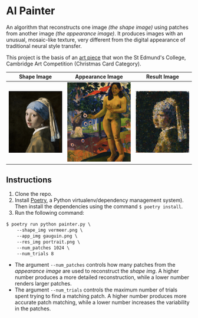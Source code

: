 # AI Painter

An algorithm that reconstructs one image *(the shape image)* using patches from another image *(the appearance image)*. It produces images with an unusual, mosaic-like texture, very different from the digital appearance of traditional neural style transfer.

This project is the basis of an [art piece](https://www.behance.net/gallery/127536973/Seasons) that won the St Edmund's College, Cambridge Art Competition (Christmas Card Category).

Shape Image | Appearance Image | Result Image
:-:|:-:|:-:
![vermeer.png](https://github.com/Dan-Andrei-Iliescu/ai-painting/blob/master/data/vermeer.png?raw=true)  |  ![gauguin.png](https://github.com/Dan-Andrei-Iliescu/ai-painting/blob/master/data/gauguin.png?raw=true) | ![portrait.png](https://github.com/Dan-Andrei-Iliescu/ai-painting/blob/master/results/portrait.png?raw=true)

## Instructions

1. Clone the repo.
2. Install [Poetry](https://python-poetry.org), a Python virtualenv/dependency management system). Then install the dependencies using the command `$ poetry install`.
3. Run the following command:
```
$ poetry run python painter.py \
    --shape_img vermeer.png \
    --app_img gauguin.png \
    --res_img portrait.png \
    --num_patches 1024 \
    --num_trials 8
```

- The argument `--num_patches` controls how many patches from the *appearance image* are used to reconstruct the *shape img*. A higher number produces a more detailed reconstruction, while a lower number renders larger patches.
- The argument `--num_trials` controls the maximum number of trials spent trying to find a matching patch. A higher number produces more accurate patch matching, while a lower number increases the variability in the patches.